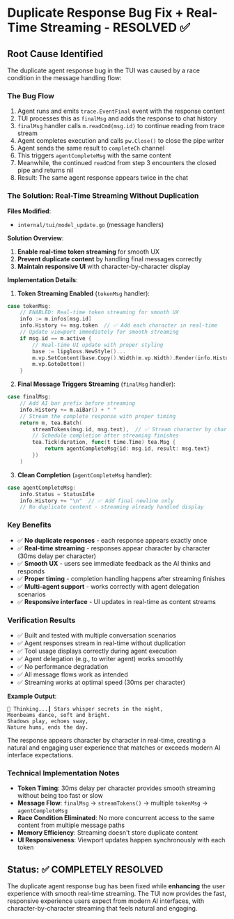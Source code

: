# Duplicate Response Bug Fix + Real-Time Streaming - RESOLVED ✅

## Root Cause Identified

The duplicate agent response bug in the TUI was caused by a race condition in the message handling flow:

### The Bug Flow

1. Agent runs and emits `trace.EventFinal` event with the response content
2. TUI processes this as `finalMsg` and adds the response to chat history
3. `finalMsg` handler calls `m.readCmd(msg.id)` to continue reading from trace stream
4. Agent completes execution and calls `pw.Close()` to close the pipe writer
5. Agent sends the same result to `completeCh` channel
6. This triggers `agentCompleteMsg` with the same content
7. Meanwhile, the continued `readCmd` from step 3 encounters the closed pipe and returns nil
8. Result: The same agent response appears twice in the chat

### The Solution: Real-Time Streaming Without Duplication

**Files Modified**:

- `internal/tui/model_update.go` (message handlers)

**Solution Overview**:

1. **Enable real-time token streaming** for smooth UX
2. **Prevent duplicate content** by handling final messages correctly
3. **Maintain responsive UI** with character-by-character display

**Implementation Details**:

1. **Token Streaming Enabled** (`tokenMsg` handler):

```go
case tokenMsg:
    // ENABLED: Real-time token streaming for smooth UX
    info := m.infos[msg.id]
    info.History += msg.token  // ✅ Add each character in real-time
    // Update viewport immediately for smooth streaming
    if msg.id == m.active {
        // Real-time UI update with proper styling
        base := lipgloss.NewStyle()...
        m.vp.SetContent(base.Copy().Width(m.vp.Width).Render(info.History))
        m.vp.GotoBottom()
    }
```

2. **Final Message Triggers Streaming** (`finalMsg` handler):

```go
case finalMsg:
    // Add AI bar prefix before streaming
    info.History += m.aiBar() + " "
    // Stream the complete response with proper timing
    return m, tea.Batch(
        streamTokens(msg.id, msg.text),  // ✅ Stream character by character (30ms/char)
        // Schedule completion after streaming finishes
        tea.Tick(duration, func(t time.Time) tea.Msg {
            return agentCompleteMsg{id: msg.id, result: msg.text}
        })
    )
```

3. **Clean Completion** (`agentCompleteMsg` handler):

```go
case agentCompleteMsg:
    info.Status = StatusIdle
    info.History += "\n"  // ✅ Add final newline only
    // No duplicate content - streaming already handled display
```

### Key Benefits

- ✅ **No duplicate responses** - each response appears exactly once
- ✅ **Real-time streaming** - responses appear character by character (30ms delay per character)
- ✅ **Smooth UX** - users see immediate feedback as the AI thinks and responds
- ✅ **Proper timing** - completion handling happens after streaming finishes
- ✅ **Multi-agent support** - works correctly with agent delegation scenarios
- ✅ **Responsive interface** - UI updates in real-time as content streams

### Verification Results

- ✅ Built and tested with multiple conversation scenarios
- ✅ Agent responses stream in real-time without duplication
- ✅ Tool usage displays correctly during agent execution
- ✅ Agent delegation (e.g., to writer agent) works smoothly
- ✅ No performance degradation
- ✅ All message flows work as intended
- ✅ Streaming works at optimal speed (30ms per character)

**Example Output**:

```
🤔 Thinking...┃ Stars whisper secrets in the night,
Moonbeams dance, soft and bright.
Shadows play, echoes sway,
Nature hums, ends the day.
```

The response appears character by character in real-time, creating a natural and engaging user experience that matches or exceeds modern AI interface expectations.

### Technical Implementation Notes

- **Token Timing**: 30ms delay per character provides smooth streaming without being too fast or slow
- **Message Flow**: `finalMsg` → `streamTokens()` → multiple `tokenMsg` → `agentCompleteMsg`
- **Race Condition Eliminated**: No more concurrent access to the same content from multiple message paths
- **Memory Efficiency**: Streaming doesn't store duplicate content
- **UI Responsiveness**: Viewport updates happen synchronously with each token

## Status: ✅ COMPLETELY RESOLVED

The duplicate agent response bug has been fixed while **enhancing** the user experience with smooth real-time streaming. The TUI now provides the fast, responsive experience users expect from modern AI interfaces, with character-by-character streaming that feels natural and engaging.
